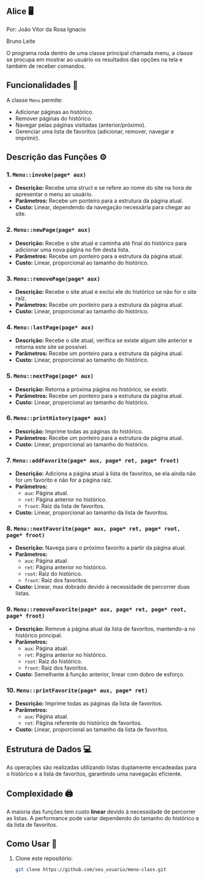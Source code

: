 ## Alice :desktop_computer:
Por: João Vitor da Rosa Ignacio

Bruno Leite

  O programa roda dentro de uma classe principal chamada menu, a classe se procupa em mostrar ao usuário os
resultados das opções na tela e também de receber comandos.

## Funcionalidades :floppy_disk:

A classe `Menu` permite:
- Adicionar páginas ao histórico.
- Remover páginas do histórico.
- Navegar pelas páginas visitadas (anterior/próximo).
- Gerenciar uma lista de favoritos (adicionar, remover, navegar e imprimir).

## Descrição das Funções :gear:

### 1. `Menu::invoke(page* aux)`
- **Descrição:** Recebe uma struct e se refere ao nome do site na hora de apresentar o menu ao usuário.
- **Parâmetros:** Recebe um ponteiro para a estrutura da página atual.
- **Custo:** Linear, dependendo da navegação necessária para chegar ao site.

### 2. `Menu::newPage(page* aux)`
- **Descrição:** Recebe o site atual e caminha até final do histórico para adicionar uma nova página no fim desta lista. 
- **Parâmetros:** Recebe um ponteiro para a estrutura da página atual.
- **Custo:** Linear, proporcional ao tamanho do histórico.

### 3. `Menu::removePage(page* aux)`
- **Descrição:** Recebe o site atual e exclui ele do histórico se não for o site raíz. 
- **Parâmetros:** Recebe um ponteiro para a estrutura da página atual.
- **Custo:** Linear, proporcional ao tamanho do histórico.

### 4. `Menu::lastPage(page* aux)`
- **Descrição:** Recebe o site atual, verifica se existe algum site anterior e retorna este site se possível. 
- **Parâmetros:** Recebe um ponteiro para a estrutura da página atual.
- **Custo:** Linear, proporcional ao tamanho do histórico.

### 5. `Menu::nextPage(page* aux)`
- **Descrição:** Retorna a próxima página no histórico, se existir.
- **Parâmetros:** Recebe um ponteiro para a estrutura da página atual.
- **Custo:** Linear, proporcional ao tamanho do histórico.

### 6. `Menu::printHistory(page* aux)`
- **Descrição:** Imprime todas as páginas do histórico.
- **Parâmetros:** Recebe um ponteiro para a estrutura da página atual.
- **Custo:** Linear, proporcional ao tamanho do histórico.

### 7. `Menu::addFavorite(page* aux, page* ret, page* froot)`
- **Descrição:** Adiciona a página atual à lista de favoritos, se ela ainda não for um favorito e não for a página raiz.
- **Parâmetros:** 
  - `aux`: Página atual.
  - `ret`: Página anterior no histórico.
  - `froot`: Raiz da lista de favoritos.
- **Custo:** Linear, proporcional ao tamanho da lista de favoritos.

### 8. `Menu::nextFavorite(page* aux, page* ret, page* root, page* froot)`
- **Descrição:** Navega para o próximo favorito a partir da página atual.
- **Parâmetros:**
  - `aux`: Página atual.
  - `ret`: Página anterior no histórico.
  - `root`: Raiz do histórico.
  - `froot`: Raiz dos favoritos.
- **Custo:** Linear, mas dobrado devido à necessidade de percorrer duas listas.

### 9. `Menu::removeFavorite(page* aux, page* ret, page* root, page* froot)`
- **Descrição:** Remove a página atual da lista de favoritos, mantendo-a no histórico principal.
- **Parâmetros:**
  - `aux`: Página atual.
  - `ret`: Página anterior no histórico.
  - `root`: Raiz do histórico.
  - `froot`: Raiz dos favoritos.
- **Custo:** Semelhante à função anterior, linear com dobro de esforço.

### 10. `Menu::printFavorite(page* aux, page* ret)`
- **Descrição:** Imprime todas as páginas da lista de favoritos.
- **Parâmetros:** 
  - `aux`: Página atual.
  - `ret`: Página referente do histórico de favoritos.
- **Custo:** Linear, proporcional ao tamanho da lista de favoritos.

## Estrutura de Dados :computer: 

As operações são realizadas utilizando listas duplamente encadeadas para o histórico e a lista de favoritos, garantindo uma navegação eficiente.

## Complexidade :printer: 

A maioria das funções tem custo **linear** devido à necessidade de percorrer as listas. A performance pode variar dependendo do tamanho do histórico e da lista de favoritos.

## Como Usar :book: 

1. Clone este repositório:
   ```bash
   git clone https://github.com/seu_usuario/menu-class.git
